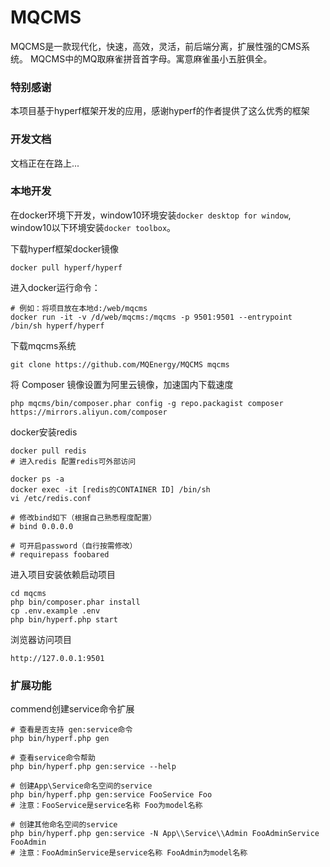 # MQCMS
MQCMS是一款现代化，快速，高效，灵活，前后端分离，扩展性强的CMS系统。
MQCMS中的MQ取麻雀拼音首字母。寓意麻雀虽小五脏俱全。
### 特别感谢
本项目基于hyperf框架开发的应用，感谢hyperf的作者提供了这么优秀的框架

### 开发文档
文档正在在路上...

### 本地开发
在docker环境下开发，window10环境安装`docker desktop for window`,
window10以下环境安装`docker toolbox`。


下载hyperf框架docker镜像
```
docker pull hyperf/hyperf
```

进入docker运行命令：
```
# 例如：将项目放在本地d:/web/mqcms
docker run -it -v /d/web/mqcms:/mqcms -p 9501:9501 --entrypoint /bin/sh hyperf/hyperf
```

下载mqcms系统
```
git clone https://github.com/MQEnergy/MQCMS mqcms
```

将 Composer 镜像设置为阿里云镜像，加速国内下载速度
```
php mqcms/bin/composer.phar config -g repo.packagist composer https://mirrors.aliyun.com/composer

```

docker安装redis
```
docker pull redis
# 进入redis 配置redis可外部访问

docker ps -a
docker exec -it [redis的CONTAINER ID] /bin/sh
vi /etc/redis.conf

# 修改bind如下（根据自己熟悉程度配置）
# bind 0.0.0.0

# 可开启password（自行按需修改）
# requirepass foobared
```

进入项目安装依赖启动项目
```
cd mqcms
php bin/composer.phar install
cp .env.example .env
php bin/hyperf.php start
```

浏览器访问项目
```
http://127.0.0.1:9501
```

### 扩展功能
commend创建service命令扩展
```$xslt
# 查看是否支持 gen:service命令
php bin/hyperf.php gen

# 查看service命令帮助
php bin/hyperf.php gen:service --help

# 创建App\Service命名空间的service
php bin/hyperf.php gen:service FooService Foo
# 注意：FooService是service名称 Foo为model名称

# 创建其他命名空间的service
php bin/hyperf.php gen:service -N App\\Service\\Admin FooAdminService FooAdmin
# 注意：FooAdminService是service名称 FooAdmin为model名称
 
```